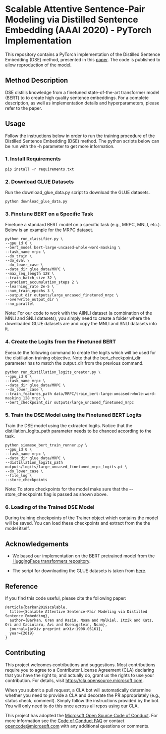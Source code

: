 # Scalable Attentive Sentence-Pair Modeling via Distilled Sentence Embedding (AAAI 2020) - PyTorch Implementation
This repository contains a PyTorch implementation of the Distilled Sentence Embedding (DSE) method, presented in this [paper](https://arxiv.org/abs/1908.05161). The code is published to allow reproduction of the model.

## Method Description
DSE distills knowledge from a finetuned state-of-the-art transformer model (BERT) to to create high quality sentence embeddings. For a complete description, as well as 
 implementation details and hyperparameters, please refer to the paper. 


## Usage
Follow the instructions below in order to run the training procedure of the Distilled Sentence Embedding (DSE) method. The python scripts below can 
be run with the -h parameter to get more information.

### 1. Install Requirements
```
pip install -r requirements.txt
```

### 2. Download GLUE Datasets
Run the download_glue_data.py script to download the GLUE datasets.
```
python download_glue_data.py
```

### 3. Finetune BERT on a Specific Task
Finetune a standard BERT model on a specific task (e.g., MRPC, MNLI, etc.). Below is an example for the MRPC dataset.
```
python run_classifier.py \
--gpu_id 0 \
--bert_model bert-large-uncased-whole-word-masking \
--task_name mrpc \
--do_train \
--do_eval \
--do_lower_case \
--data_dir glue_data/MRPC \
--max_seq_length 128 \
--train_batch_size 32 \
--gradient_accumulation_steps 2 \
--learning_rate 2e-5 \
--num_train_epochs 3 \
--output_dir outputs/large_uncased_finetuned_mrpc \
--overwrite_output_dir \
--no_parallel
```

Note: For our code to work with the AllNLI dataset (a combination of the MNLI and SNLI datasets), you simply need to create a folder where the downloaded GLUE datasets are and 
copy the MNLI and SNLI datasets into it.

### 4. Create the Logits from the Finetuned BERT
Execute the following command to create the logits which will be used for the distillation training objective. Note that the bert_checkpoint_dir parameter 
has to match the output_dir from the previous command.
```
python run_distillation_logits_creator.py \
--gpu_id 0 \
--task_name mrpc \
--data_dir glue_data/MRPC \
--do_lower_case \
--train_features_path data/MRPC/train_bert-large-uncased-whole-word-masking_128_mrpc \
--bert_checkpoint_dir outputs/large_uncased_finetuned_mrpc
```

### 5. Train the DSE Model using the Finetuned BERT Logits
Train the DSE model using the extracted logits. Notice that the distillation_logits_path parameter needs to be chanced according to the task.
```
python siamese_bert_train_runner.py \
--gpu_id 0 \
--task_name mrpc \
--data_dir glue_data/MRPC \
--distillation_logits_path outputs/logits/large_uncased_finetuned_mrpc_logits.pt \
--do_lower_case \
--file_log \
--store_checkpoints
```

Note: To store checkpoints for the model make sure that the --store_checkpoints flag is passed as shown above.

### 6. Loading of the Trained DSE Model
During training checkpoints of the Trainer object which contains the model will be saved. You can load these checkpoints and extract from the the model 
itself.

## Acknowledgements
- We based our implementation on the BERT pretrained model from the [HuggingFace transformers repository](https://github.com/huggingface/transformers).

- The script for downloading the GLUE datasets is taken from [here](https://github.com/nyu-mll/GLUE-baselines/blob/master/download_glue_data.py).

## Reference
If you find this code useful, please cite the following paper:
```
@article{barkan2019scalable,
  title={Scalable Attentive Sentence-Pair Modeling via Distilled Sentence Embedding},
  author={Barkan, Oren and Razin, Noam and Malkiel, Itzik and Katz, Ori and Caciularu, Avi and Koenigstein, Noam},
  journal={arXiv preprint arXiv:1908.05161},
  year={2019}
}
```


## Contributing

This project welcomes contributions and suggestions.  Most contributions require you to agree to a
Contributor License Agreement (CLA) declaring that you have the right to, and actually do, grant us
the rights to use your contribution. For details, visit https://cla.opensource.microsoft.com.

When you submit a pull request, a CLA bot will automatically determine whether you need to provide
a CLA and decorate the PR appropriately (e.g., status check, comment). Simply follow the instructions
provided by the bot. You will only need to do this once across all repos using our CLA.

This project has adopted the [Microsoft Open Source Code of Conduct](https://opensource.microsoft.com/codeofconduct/).
For more information see the [Code of Conduct FAQ](https://opensource.microsoft.com/codeofconduct/faq/) or
contact [opencode@microsoft.com](mailto:opencode@microsoft.com) with any additional questions or comments.
